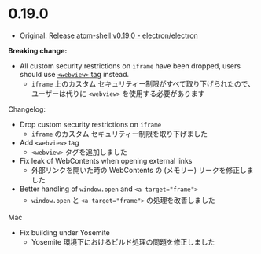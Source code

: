 # 0.19.0

* Original: [Release atom-shell v0.19.0 - electron/electron](https://github.com/electron/electron/releases/tag/v0.19.0)

**Breaking change:**

* All custom security restrictions on `iframe` have been dropped, users should use [`<webview>` tag](https://github.com/atom/atom-shell/blob/master/docs/api/web-view-tag.md) instead.
  * `iframe` 上のカスタム セキュリティー制限がすべて取り下げられたので、ユーザーは代りに `<webview>` を使用する必要があります

Changelog:

* Drop custom security restrictions on `iframe`
  * `iframe` のカスタム セキュリティー制限を取り下げました
* Add `<webview>` tag
  * `<webview>` タグを追加しました
* Fix leak of WebContents when opening external links
  * 外部リンクを開いた時の WebContents の (メモリー) リークを修正しました
* Better handling of `window.open` and `<a target="frame">`
  * `window.open` と `<a target="frame">` の処理を改善しました

Mac

* Fix building under Yosemite
  * Yosemite 環境下におけるビルド処理の問題を修正しました
